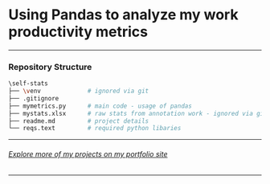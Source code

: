 # Using Pandas to analyze my work productivity metrics


---

### Repository Structure
```bash
\self-stats
├── \venv             # ignored via git
├── .gitignore
├── mymetrics.py      # main code - usage of pandas
├── mystats.xlsx      # raw stats from annotation work - ignored via git    
├── readme.md         # project details
└── reqs.text         # required python libaries    
```

---
###### [Explore more of my projects on my portfolio site](https://stevendindl.com/)

--- 
